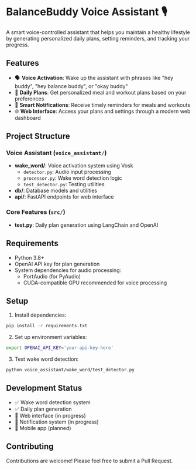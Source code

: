 # BalanceBuddy Voice Assistant 🎙️

A smart voice-controlled assistant that helps you maintain a healthy lifestyle by generating personalized daily plans, setting reminders, and tracking your progress.

## Features
- 🗣️ **Voice Activation**: Wake up the assistant with phrases like "hey buddy", "hey balance buddy", or "okay buddy"
- 📅 **Daily Plans**: Get personalized meal and workout plans based on your preferences
- 🔔 **Smart Notifications**: Receive timely reminders for meals and workouts
- 🌐 **Web Interface**: Access your plans and settings through a modern web dashboard

## Project Structure

### Voice Assistant (`voice_assistant/`)
- **wake_word/**: Voice activation system using Vosk
  - `detector.py`: Audio input processing
  - `processor.py`: Wake word detection logic
  - `test_detector.py`: Testing utilities
- **db/**: Database models and utilities
- **api/**: FastAPI endpoints for web interface

### Core Features (`src/`)
- **test.py**: Daily plan generation using LangChain and OpenAI

## Requirements

- Python 3.8+
- OpenAI API key for plan generation
- System dependencies for audio processing:
  - PortAudio (for PyAudio)
  - CUDA-compatible GPU recommended for voice processing

## Setup

1. Install dependencies:
```bash
pip install -r requirements.txt
```

2. Set up environment variables:
```bash
export OPENAI_API_KEY='your-api-key-here'
```

3. Test wake word detection:
```bash
python voice_assistant/wake_word/test_detector.py
```

## Development Status

- ✅ Wake word detection system
- ✅ Daily plan generation
- 🚧 Web interface (in progress)
- 🚧 Notification system (in progress)
- 📅 Mobile app (planned)

## Contributing

Contributions are welcome! Please feel free to submit a Pull Request.